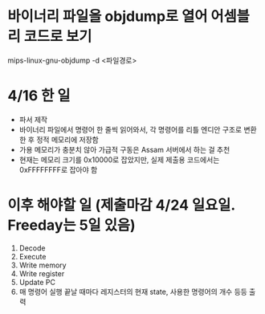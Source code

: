 # 바이너리 파일을 objdump로 열어 어셈블리 코드로 보기
mips-linux-gnu-objdump -d <파일경로>

# 4/16 한 일
- 파서 제작
 - 바이너리 파일에서 명령어 한 줄씩 읽어와서, 각 명령어를 리틀 엔디안 구조로 변환한 후 정적 메모리에 저장함
 - 가용 메모리가 충분치 않아 가급적 구동은 Assam 서버에서 하는 걸 추천
 - 현재는 메모리 크기를 0x10000로 잡았지만, 실제 제출용 코드에서는 0xFFFFFFFF로 잡아야 함

# 이후 해야할 일 (제출마감 4/24 일요일. Freeday는 5일 있음)
1) Decode
2) Execute
3) Write memory
4) Write register
5) Update PC
6) 매 명령어 실행 끝날 때마다 레지스터의 현재 state, 사용한 명령어의 개수 등등 출력